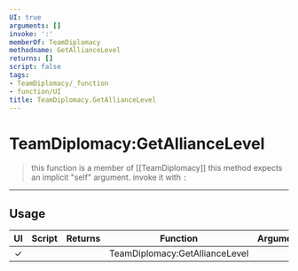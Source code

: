 ```yaml
---
UI: true
arguments: []
invoke: ':'
memberOf: TeamDiplomacy
methodname: GetAllianceLevel
returns: []
script: false
tags:
- TeamDiplomacy/_function
- function/UI
title: TeamDiplomacy.GetAllianceLevel
---
```

# TeamDiplomacy:GetAllianceLevel
> this function is a member of [[TeamDiplomacy]]
> this method expects an implicit "self" argument. invoke it with `:`
-----
## Usage
|  UI | Script | Returns | Function | Arguments |
|:---:|:------:|-------:|:--------:|:---------|
|✓| ||TeamDiplomacy:GetAllianceLevel||
